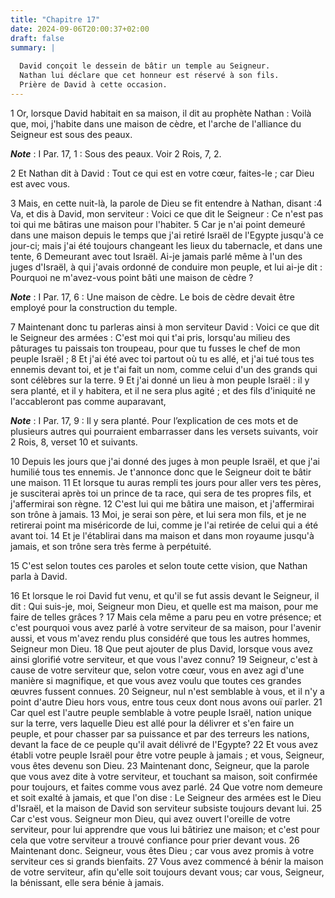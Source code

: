 ```yaml
---
title: "Chapitre 17"
date: 2024-09-06T20:00:37+02:00
draft: false
summary: |
  
  David conçoit le dessein de bâtir un temple au Seigneur.
  Nathan lui déclare que cet honneur est réservé à son fils.
  Prière de David à cette occasion.
---
```



1 Or, lorsque David habitait en sa maison, il dit au prophète Nathan : Voilà que, moi, j'habite dans une maison de cèdre, et l'arche de l'alliance du Seigneur est sous des peaux.

***Note*** :  I Par. 17, 1 : Sous des peaux. Voir 2 Rois, 7, 2.

2 Et Nathan dit à David : Tout ce qui est en votre cœur, faites-le ; car Dieu est avec vous.


3 Mais, en cette nuit-là, la parole de Dieu se fit entendre à Nathan, disant :4 Va, et dis à David, mon serviteur : Voici ce que dit le Seigneur : Ce n'est pas toi qui me bâtiras une maison pour l'habiter. 5 Car je n'ai point demeuré dans une maison depuis le temps que j'ai retiré Israël de l'Egypte jusqu'à ce jour-ci; mais j'ai été toujours changeant les lieux du tabernacle, et dans une tente, 6 Demeurant avec tout Israël. Ai-je jamais parlé même à l'un des juges d'Israël, à qui j'avais ordonné de conduire mon peuple, et lui ai-je dit : Pourquoi ne m'avez-vous point bâti une maison de cèdre ?

***Note*** :  I Par. 17, 6 : Une maison de cèdre. Le bois de cèdre devait être employé pour la construction du temple.

7 Maintenant donc tu parleras ainsi à mon serviteur David : Voici ce que dit le Seigneur des armées : C'est moi qui t'ai pris, lorsqu'au milieu des pâturages tu paissais ton troupeau, pour que tu fusses le chef de mon peuple Israël ; 8 Et j'ai été avec toi partout où tu es allé, et j'ai tué tous tes ennemis devant toi, et je t'ai fait un nom, comme celui d'un des grands qui sont célèbres sur la terre. 9 Et j'ai donné un lieu à mon peuple Israël : il y sera planté, et il y habitera, et il ne sera plus agité ; et des fils d'iniquité ne l'accableront pas comme auparavant,

***Note*** :  I Par. 17, 9 : Il y sera planté. Pour l’explication de ces mots et de plusieurs autres qui pourraient embarrasser dans les versets suivants, voir 2 Rois, 8, verset 10 et suivants.

10 Depuis les jours que j'ai donné des juges à mon peuple Israël, et que j'ai humilié tous tes ennemis. Je t'annonce donc que le Seigneur doit te bâtir une maison. 11 Et lorsque tu auras rempli tes jours pour aller vers tes pères, je susciterai après toi un prince de ta race, qui sera de tes propres fils, et j'affermirai son règne. 12 C'est lui qui me bâtira une maison, et j'affermirai son trône à jamais. 13 Moi, je serai son père, et lui sera mon fils, et je ne retirerai point ma miséricorde de lui, comme je l'ai retirée de celui qui a été avant toi. 14 Et je l'établirai dans ma maison et dans mon royaume jusqu'à jamais, et son trône sera très ferme à perpétuité.


15 C'est selon toutes ces paroles et selon toute cette vision, que Nathan parla à David.


16 Et lorsque le roi David fut venu, et qu'il se fut assis devant le Seigneur, il dit : Qui suis-je, moi, Seigneur mon Dieu, et quelle est ma maison, pour me faire de telles grâces ? 17 Mais cela même a paru peu en votre présence; et c'est pourquoi vous avez parlé à votre serviteur de sa maison, pour l'avenir aussi, et vous m'avez rendu plus considéré que tous les autres hommes, Seigneur mon Dieu. 18 Que peut ajouter de plus David, lorsque vous avez ainsi glorifié votre serviteur, et que vous l'avez connu? 19 Seigneur, c'est à cause de votre serviteur que, selon votre cœur, vous en avez agi d'une manière si magnifique, et que vous avez voulu que toutes ces grandes œuvres fussent connues. 20 Seigneur, nul n'est semblable à vous, et il n'y a point d'autre Dieu hors vous, entre tous ceux dont nous avons ouï parler. 21 Car quel est l'autre peuple semblable à votre peuple Israël, nation unique sur la terre, vers laquelle Dieu est allé pour la délivrer et s'en faire un peuple, et pour chasser par sa puissance et par
des terreurs les nations, devant la face de ce peuple qu'il avait délivré de l'Egypte? 22 Et vous avez établi votre peuple Israël pour être votre peuple à jamais ; et vous, Seigneur, vous êtes devenu son Dieu. 23 Maintenant donc, Seigneur, que la parole que vous avez dite à votre serviteur, et touchant sa maison, soit confirmée pour toujours, et faites comme vous avez parlé. 24 Que votre nom demeure et soit exalté à jamais, et que l'on dise : Le Seigneur des armées est le Dieu d'Israël, et la maison de David son serviteur subsiste toujours devant lui. 25 Car c'est vous. Seigneur mon Dieu, qui avez ouvert l'oreille de votre serviteur, pour lui apprendre que vous lui bâtiriez une maison; et c'est pour cela que votre serviteur a trouvé confiance pour prier devant vous. 26 Maintenant donc. Seigneur, vous êtes Dieu ; car vous avez promis à votre serviteur ces si grands bienfaits. 27 Vous avez commencé à bénir la maison de votre serviteur, afin qu'elle soit toujours devant vous; car vous, Seigneur, la bénissant, elle
sera bénie à jamais.

